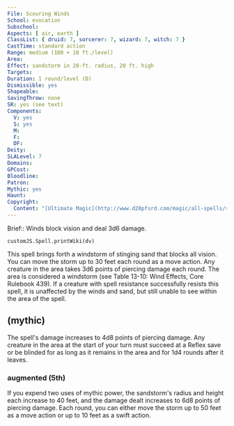 ```yaml
---
File: Scouring Winds
School: evocation
Subschool: 
Aspects: [ air, earth ]
ClassList: { druid: 7, sorcerer: 7, wizard: 7, witch: 7 }
CastTime: standard action
Range: medium (100 + 10 ft./level)
Area: 
Effect: sandstorm in 20-ft. radius, 20 ft. high
Targets: 
Duration: 1 round/level (D)
Dismissible: yes
Shapeable: 
SavingThrow: none
SR: yes (see text)
Components:
  V: yes
  S: yes
  M: 
  F: 
  DF: 
Deity: 
SLALevel: 7
Domains: 
GPCost: 
Bloodline: 
Patron: 
Mythic: yes
Haunt: 
Copyright:
  Content: "[Ultimate Magic](http://www.d20pfsrd.com/magic/all-spells/s/scouring-winds)"
---
```

Brief:: Winds block vision and deal 3d6 damage.

```dataviewjs
customJS.Spell.printWiki(dv)
```

This spell brings forth a windstorm of stinging sand that blocks all vision. You can move the storm up to 30 feet each round as a move action.  Any creature in the area takes 3d6 points of piercing damage each round. The area is considered a windstorm (see Table 13-10: Wind Effects, Core Rulebook 439).  If a creature with spell resistance successfully resists this spell, it is unaffected by the winds and sand, but still unable to see within the area of the spell.


## (mythic)

The spell's damage increases to 4d8 points of piercing damage. Any creature in the area at the start of your turn must succeed at a Reflex save or be blinded for as long as it remains in the area and for 1d4 rounds after it leaves.


### augmented (5th)

If you expend two uses of mythic power, the sandstorm's radius and height each increase to 40 feet, and the damage dealt increases to 6d8 points of piercing damage. Each round, you can either move the storm up to 50 feet as a move action or up to 10 feet as a swift action.
